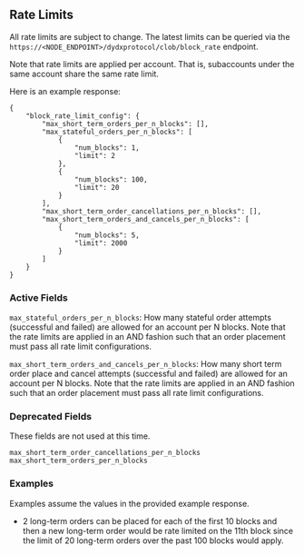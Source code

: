 ## Rate Limits

All rate limits are subject to change. The latest limits can be queried via the `https://<NODE_ENDPOINT>/dydxprotocol/clob/block_rate` endpoint.

Note that rate limits are applied per account. That is, subaccounts under the same account share the same rate limit.

Here is an example response:

```
{
    "block_rate_limit_config": {
        "max_short_term_orders_per_n_blocks": [],
        "max_stateful_orders_per_n_blocks": [
            {
                "num_blocks": 1,
                "limit": 2
            },
            {
                "num_blocks": 100,
                "limit": 20
            }
        ],
        "max_short_term_order_cancellations_per_n_blocks": [],
        "max_short_term_orders_and_cancels_per_n_blocks": [
            {
                "num_blocks": 5,
                "limit": 2000
            }
        ]
    }
}
```

### Active Fields

`max_stateful_orders_per_n_blocks`: How many stateful order attempts (successful and failed) are allowed for an account per N blocks. Note that the rate limits are applied in an AND fashion such that an order placement must pass all rate limit configurations.

`max_short_term_orders_and_cancels_per_n_blocks`: How many short term order place and cancel attempts (successful and failed) are allowed for an account per N blocks. Note that the rate limits are applied in an AND fashion such that an order placement must pass all rate limit configurations.

### Deprecated Fields

These fields are not used at this time.

`max_short_term_order_cancellations_per_n_blocks`
`max_short_term_orders_per_n_blocks`

### Examples

Examples assume the values in the provided example response.

* 2 long-term orders can be placed for each of the first 10 blocks and then a new long-term order would be rate limited on the 11th block since the limit of 20 long-term orders over the past 100 blocks would apply.
